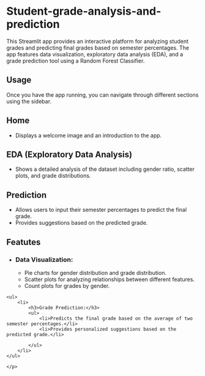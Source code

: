 # Student-grade-analysis-and-prediction

<p>This Streamlit app provides an interactive platform for analyzing student grades and predicting final grades
        based on semester percentages. The app features data visualization, exploratory data analysis (EDA), and a grade
        prediction tool using a Random Forest Classifier.</p>
    <p>
        <h2>Usage</h2>
        Once you have the app running, you can navigate through different sections using the sidebar.</p> 
    <p>
        <h2>Home</h2>
        <ul>
            <li>Displays a welcome image and an introduction to the app.</li>
        </ul></p>            
    <p>
        <h2>EDA (Exploratory Data Analysis)</h2>
        <ul>
            <li>Shows a detailed analysis of the dataset including gender ratio, scatter plots, and grade distributions.</li>
        </ul>
        </p>  
   <p>
        <h2>Prediction</h2>
        <ul>
            <li>Allows users to input their semester percentages to predict the final grade.</li>
            <li>Provides suggestions based on the predicted grade.</li>
        </ul>
        </p> 
     <p>
    <h2>Featutes</h2>
    <ul>
        <li>
            <h3>Data Visualization:</h3>
            <ul>
                <li>Pie charts for gender distribution and grade distribution.</li>
                <li>Scatter plots for analyzing relationships between different features.</li>
                <li>Count plots for grades by gender.</li>
            </ul>
        </li>
    </ul>

    <ul>
        <li>
            <h3>Grade Prediction:</h3>
            <ul>
                <li>Predicts the final grade based on the average of two semester percentages.</li>
                <li>Provides personalized suggestions based on the predicted grade.</li>

            </ul>
        </li>
    </ul>

    </p>
   
